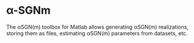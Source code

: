 # &alpha;-SGNm
The &alpha;SGN(m) toolbox for Matlab allows generating &alpha;SGN(m) realizations, storing them as files, estimating &alpha;SGN(m) parameters from datasets, etc.
